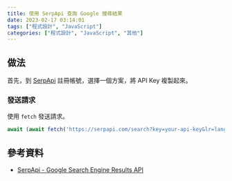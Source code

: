 ```yaml
---
title: 使用 SerpApi 查詢 Google 搜尋結果
date: 2023-02-17 03:14:01
tags: ["程式設計", "JavaScript"]
categories: ["程式設計", "JavaScript", "其他"]
---
```


## 做法

首先，到 [SerpApi](https://serpapi.com/) 註冊帳號，選擇一個方案，將 API Key 複製起來。

### 發送請求

使用 `fetch` 發送請求。

```js
await (await fetch('https://serpapi.com/search?key=your-api-key&lr=lang_zh-TW&q=台灣')).json()
```

## 參考資料

- [SerpApi - Google Search Engine Results API](https://serpapi.com/search-api)
